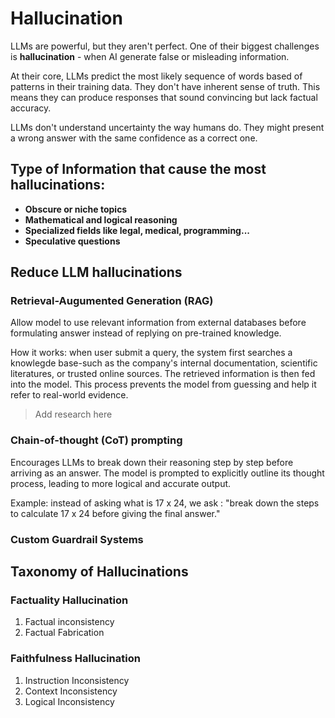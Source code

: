 # Hallucination

LLMs are powerful, but they aren't perfect. One of their biggest challenges is **hallucination** - when AI generate false or misleading information. 

At their core, LLMs predict the most likely sequence of words based of patterns in their training data. They don't have inherent sense of truth. This means they can produce responses that sound convincing but lack factual accuracy.

LLMs don't understand uncertainty the way humans do. They might present a wrong answer with the same confidence as a correct one.

## Type of Information that cause the most hallucinations:

- **Obscure or niche topics**
- **Mathematical and logical reasoning**
- **Specialized fields like legal, medical, programming...**
- **Speculative questions**

## Reduce LLM hallucinations

### Retrieval-Augumented Generation (RAG)

Allow model to use relevant information from external databases before formulating answer instead of replying on pre-trained knowledge.

How it works: when user submit a query, the system first searches a knowlegde base-such as the company's internal documentation, scientific literatures, or trusted online sources. The retrieved information is then fed into the model. This process prevents the model from guessing and help it refer to real-world evidence.

> Add research here

### Chain-of-thought (CoT) prompting

Encourages LLMs to break down their reasoning step by step before arriving as an answer. The model is prompted to explicitly outline its thought process, leading to more logical and accurate output.

Example: instead of asking what is 17 x 24, we ask : "break down the steps to calculate 17 x 24 before giving the final answer."

### Custom Guardrail Systems

## Taxonomy of Hallucinations

### Factuality Hallucination
1. Factual inconsistency
2. Factual Fabrication

### Faithfulness Hallucination
1. Instruction Inconsistency
2. Context Inconsistency
3. Logical Inconsistency



